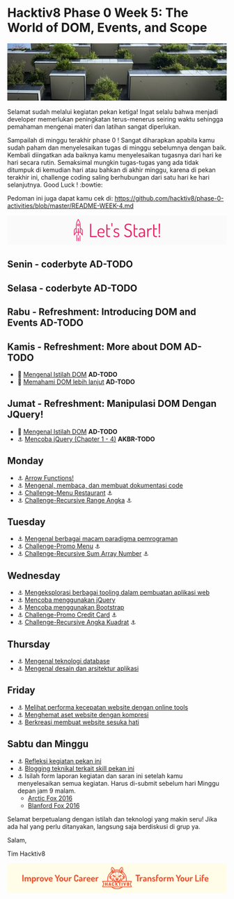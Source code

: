 # Hacktiv8 Phase 0 Week 5: The World of DOM, Events, and Scope

![Header](assets/header-w4.jpg)

Selamat sudah melalui kegiatan pekan ketiga! Ingat selalu bahwa menjadi developer memerlukan peningkatan terus-menerus seiring waktu sehingga pemahaman mengenai materi dan latihan sangat diperlukan.

Sampailah di minggu terakhir phase 0 ! Sangat diharapkan apabila kamu sudah paham dan menyelesaikan tugas di minggu sebelumnya dengan baik. Kembali diingatkan ada baiknya kamu menyelesaikan tugasnya dari hari ke hari secara rutin. Semaksimal mungkin tugas-tugas yang ada tidak ditumpuk di kemudian hari atau bahkan di akhir minggu, karena di pekan terakhir ini, challenge coding saling berhubungan dari satu hari ke hari selanjutnya. Good Luck ! :bowtie:

Pedoman ini juga dapat kamu cek di: <https://github.com/hacktiv8/phase-0-activities/blob/master/README-WEEK-4.md>

![Let's start!](assets/start.png)

## Senin - coderbyte **AD-TODO**

## Selasa - coderbyte **AD-TODO**

## Rabu - Refreshment: Introducing DOM and Events **AD-TODO**

## Kamis - Refreshment: More about DOM **AD-TODO**

- :notebook_with_decorative_cover: [Mengenal Istilah DOM](https://github.com/hacktiv8/phase-0-activities/blob/master/modules/algorithm-pseudocode.md) **AD-TODO**
- :notebook_with_decorative_cover: [Memahami DOM lebih lanjut](https://github.com/hacktiv8/phase-0-activities/blob/master/modules/js-dom-devtools.md) **AD-TODO**

## Jumat - Refreshment: Manipulasi DOM Dengan JQuery!

- :notebook_with_decorative_cover: [Mengenal Istilah DOM](https://github.com/hacktiv8/phase-0-activities/blob/master/modules/jquery.md) **AD-TODO**
- :anchor: [Mencoba jQuery (Chapter 1 - 4)](http://try.jquery.com/) **AKBR-TODO**

## Monday

- :anchor: [Arrow Functions!](https://github.com/hacktiv8/phase-0-activities/blob/master/modules/oop-basics.md)
- :anchor: [Mengenal, membaca, dan membuat dokumentasi code](https://github.com/hacktiv8/phase-0-activities/blob/master/modules/code-documentation.md)
- :anchor: [Challenge-Menu Restaurant](https://github.com/hacktiv8/phase-0-activities/blob/master/modules/restaurant.md) :anchor:
- :anchor: [Challenge-Recursive Range Angka](https://github.com/hacktiv8/phase-0-activities/blob/master/modules/range-angka.md) :anchor:

## Tuesday

- :anchor: [Mengenal berbagai macam paradigma pemrograman](https://github.com/hacktiv8/phase-0-activities/blob/master/modules/programming-paradigm.md)
- :anchor: [Challenge-Promo Menu](https://github.com/hacktiv8/phase-0-activities/blob/master/modules/promo-menu.md) :anchor:
- :anchor: [Challenge-Recursive Sum Array Number](https://github.com/hacktiv8/phase-0-activities/blob/master/modules/sum-array.md) :anchor:

## Wednesday

- :anchor: [Mengeksplorasi berbagai tooling dalam pembuatan aplikasi web](https://github.com/hacktiv8/phase-0-activities/blob/master/modules/tooling.md)
- :anchor: [Mencoba menggunakan jQuery](https://github.com/hacktiv8/phase-0-activities/blob/master/modules/jquery.md)
- :anchor: [Mencoba menggunakan Bootstrap](https://github.com/hacktiv8/phase-0-activities/blob/master/modules/bootstrap.md)
- :anchor: [Challenge-Promo Credit Card](https://github.com/hacktiv8/phase-0-activities/blob/master/modules/promo-cc.md) :anchor:
- :anchor: [Challenge-Recursive Angka Kuadrat](https://github.com/hacktiv8/phase-0-activities/blob/master/modules/angka-kuadrat.md) :anchor:

## Thursday

- :anchor: [Mengenal teknologi database](https://github.com/hacktiv8/phase-0-activities/blob/master/modules/database.md)
- :anchor: [Mengenal desain dan arsitektur aplikasi](https://github.com/hacktiv8/phase-0-activities/blob/master/modules/app-design-architecture.md)

## Friday

- :anchor: [Melihat performa kecepatan website dengan online tools](https://github.com/hacktiv8/phase-0-activities/blob/master/modules/web-speed.md)
- :anchor: [Menghemat aset website dengan kompresi](https://github.com/hacktiv8/phase-0-activities/blob/master/modules/web-assets-compression.md)
- :anchor: [Berkreasi membuat website sesuka hati](https://github.com/hacktiv8/phase-0-activities/blob/master/modules/web-creation.md)

## Sabtu dan Minggu

- :anchor: [Refleksi kegiatan pekan ini](https://github.com/hacktiv8/phase-0-activities/blob/master/modules/reflection.md)
- :anchor: [Blogging teknikal terkait skill pekan ini](https://github.com/hacktiv8/phase-0-activities/blob/master/modules/blog.md)
- :anchor: Isilah form laporan kegiatan dan saran ini setelah kamu menyelesaikan semua kegiatan. Harus di-submit sebelum hari Minggu depan jam 9 malam.
  - [Arctic Fox 2016](https://airtable.com/shrXseZHwy7gdzqJu)
  - [Blanford Fox 2016](https://airtable.com/shrgOZg66MzJssyNY)

Selamat berpetualang dengan istilah dan teknologi yang makin seru! Jika ada hal yang perlu ditanyakan, langsung saja berdiskusi di grup ya.

Salam,

Tim Hacktiv8

![Hacktiv8 Banner](assets/banner.png)
